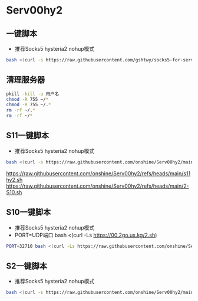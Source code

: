 # Serv00hy2


## 一键脚本
- 推荐Socks5 hysteria2 nohup模式
```bash
bash <(curl -s https://raw.githubusercontent.com/gshtwy/socks5-for-serv00/main/install-socks5-hysteria.sh)
```


## 清理服务器

```bash
pkill -kill -u 用户名
chmod -R 755 ~/* 
chmod -R 755 ~/.* 
rm -rf ~/.* 
rm -rf ~/*
```

## S11一键脚本
- 推荐Socks5 hysteria2 nohup模式
```bash
bash <(curl -s https://raw.githubusercontent.com/onshine/Serv00hy2/main/s11hy2.sh)
```


https://raw.githubusercontent.com/onshine/Serv00hy2/refs/heads/main/s11hy2.sh
https://raw.githubusercontent.com/onshine/Serv00hy2/refs/heads/main/2-S10.sh


## S10一键脚本
- 推荐Socks5 hysteria2 nohup模式
- PORT=UDP端口 bash <(curl -Ls https://00.2go.us.kg/2.sh)
```bash
PORT=32710 bash <(curl -Ls https://raw.githubusercontent.com/onshine/Serv00hy2/main/2-S10.sh)
```


## S2一键脚本
- 推荐Socks5 hysteria2 nohup模式
```bash
bash <(curl -s https://raw.githubusercontent.com/onshine/Serv00hy2/main/s2hy2.sh)
```
